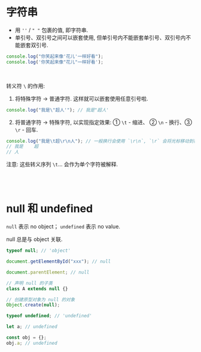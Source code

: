 # 字符串

-   用 `''` / `" "` 包裹的值, 即字符串.
-   单引号、双引号之间可以嵌套使用, 但单引号内不能嵌套单引号、双引号内不能嵌套双引号.

```js
console.log("你笑起来像'花儿'一样好看");
console.log('你笑起来像"花儿"一样好看');
```

<br>

转义符 `\` 的作用:

1.  将特殊字符 → 普通字符. 这样就可以嵌套使用任意引号啦.

```javascript
console.log("我是\"超人'"); // 我是"超人'
```

2.  将普通字符 → 特殊字符, 以实现指定效果: ① `\t` - 缩进、 ② `\n` - 换行、③ `\r` - 回车.

```javascript
console.log("我是\t超\r\n人"); // 一般换行会使用 `\r\n`, `\r` 会将光标移动到行首
// 我是    超
// 人
```

注意: 这些转义序列 `\t`... 会作为单个字符被解释.

<br><br>

# null 和 undefined

`null` 表示 no object； `undefined` 表示 no value.

null 总是与 object 关联.

```js
typeof null; // 'object'

document.getElementById("xxx"); // null

document.parentElement; // null

// 声明 null 的子类
class A extends null {}

// 创建原型对象为 null 的对象
Object.create(null);
```

```js
typeof undefined; // 'undefined'

let a; // undefined

const obj = {};
obj.a; // undefined
```

<br>
